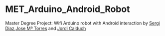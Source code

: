# MET_Arduino_Android_Robot
Master Degree Project: Wifi Arduino robot with Android interaction
by [Sergi Diaz][1],[Jose Mª Torres][2] and [Jordi Calduch][3]

[1]:https://github.com/sdiazsal
[2]:https://github.com/dryrain/MET_Arduino_Android_Robot
[3]:https://github.com/dryrain



